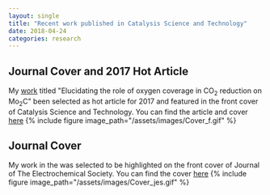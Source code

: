 ```yaml
---
layout: single
title: "Recent work published in Catalysis Science and Technology"
date: 2018-04-24
categories: research
---
```

## Journal Cover and 2017 Hot Article
My [work](http://pubs.rsc.org/-/content/articlehtml/2017/cy/c7cy01810j) titled "Elucidating the role of oxygen coverage in CO<sub>2</sub> reduction on Mo<sub>2</sub>C" been selected as hot article for 2017 and featured in the front cover of Catalysis Science and Technology. You can find the article and cover [here](http://pubs.rsc.org/en/content/articlelanding/2017/cy/c7cy01810j#!divAbstract)
{% include figure image_path="/assets/images/Cover_f.gif" %}

## Journal Cover 
My work in the was selected to be highlighted on the front cover of Journal of The Electrochemical Society. You can find the cover [here](http://jes.ecsdl.org/content/164/1.cover-expansion) 
{% include figure image_path="/assets/images/Cover_jes.gif" %}

